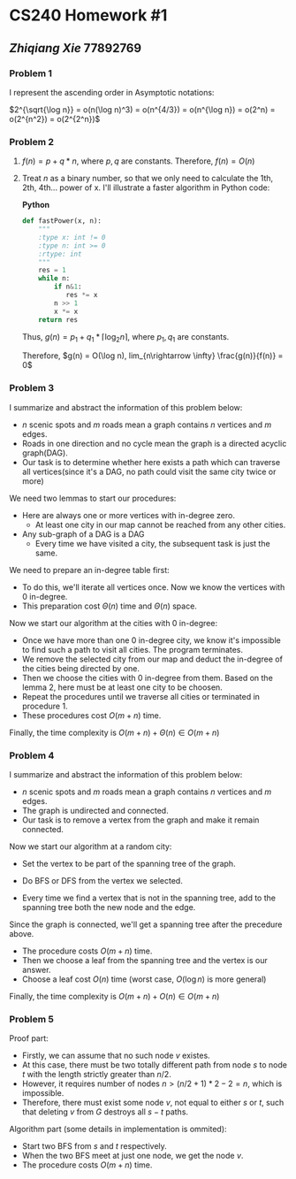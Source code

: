 # **CS240 Homework #1**

## _Zhiqiang Xie_ 77892769



### Problem 1

I represent the ascending order in Asymptotic notations:

$2^{\sqrt{\log n}} = o(n(\log n)^3) = o(n^{4/3}) = o(n^{\log n}) = o(2^n) = o(2^{n^2}) = o(2^{2^n})$



### Problem 2

 1.  $f(n) = p + q*n$, where $p, q$ are constants. Therefore,  $f(n) = O(n)$

 2.  Treat $n$ as a binary number, so that we only need to calculate the 1th, 2th, 4th... power of x. I'll illustrate a faster algorithm in Python code:

     **Python**

     ```python
     def fastPower(x, n):
         """
         :type x: int != 0
         :type n: int >= 0
         :rtype: int
         """
         res = 1
         while n:
             if n&1:
                res *= x
             n >> 1
             x *= x
         return res
     ```

     Thus, $g(n) = p_1 + q_1*\lceil\log_2 n\rceil$, where $p_1, q_1$ are constants.

     Therefore, $g(n) = O(\log n), lim_{n\rightarrow \infty} \frac{g(n)}{f(n)} = 0$



### Problem 3

I summarize and abstract the information of this problem below:

 - $n$ scenic spots and $m$ roads mean a graph contains $n$ vertices and $m$ edges.
 - Roads in one direction and no cycle mean the graph is a directed acyclic graph(DAG).
 - Our task is to determine whether here exists a path which can traverse all vertices(since it's a DAG, no path could visit the same city twice or more)

We need two lemmas to start our procedures:

 - Here are always one or more vertices with in-degree zero.
    - At least one city in our map cannot be reached from any other cities.
- Any sub-graph of a DAG is a DAG
  - Every time we have visited a city, the subsequent task is just the same.

We need to prepare an in-degree table first:

 - To do this, we'll iterate all vertices once. Now we know  the vertices with 0 in-degree.
 - This preparation cost $\Theta(n)$ time and $\Theta(n)$ space.

Now we start our algorithm at the cities with 0 in-degree:

 - Once we have more than one 0 in-degree city, we know it's impossible to find such a path to visit all cities. The program terminates.
 - We remove the selected city from our map and deduct the in-degree of the cities being directed by one.
 - Then we choose the cities with 0 in-degree from them. Based on the lemma 2, here must be at least one city to be choosen.
 - Repeat the procedures until we traverse all cities or terminated in procedure 1.
 - These procedures cost $O(m + n)$ time.

Finally, the time complexity is $O(m + n) + \Theta(n) \in O(m + n)$



### Problem 4

I summarize and abstract the information of this problem below:

 - $n$ scenic spots and $m$ roads mean a graph contains $n$ vertices and $m$ edges.
 - The graph is undirected and connected.
 - Our task is to remove a vertex from the graph and make it remain connected.

Now we start our algorithm at a random city:

-   Set the vertex to be part of the spanning tree of the graph.


-   Do BFS or DFS from the vertex we selected.
-   Every time we find a vertex that is not in the spanning tree, add to the spanning tree both the new
    node and the edge.

Since the graph is connected, we'll get a spanning tree after the precedure above.

-   The procedure costs $O(m + n)$ time.
-   Then we choose a leaf from the spanning tree and the vertex is our answer.
-   Choose a leaf cost $O(n)$ time (worst case, $O(\log n)$ is more general)

Finally, the time complexity is $O(m + n) + O(n) \in O(m + n)$



### Problem 5

Proof part:

-   Firstly, we can assume that no such node $v$ existes.
-   At this case, there must be two totally different path from node $s$ to node $t$ with the length strictly greater than $n/2$.
-   However, it requires number of nodes $n > (n/2 + 1)*2 - 2 = n$, which is impossible.
-   Therefore, there must exist some node $v$, not equal to either $s$ or $t$, such that deleting $v$ from $G$ destroys all $s-t$ paths.

Algorithm part (some details in implementation is ommited):

-   Start two BFS from $s$ and $t$ respectively.
-   When the two BFS meet at just one node, we get the node $v$.
-   The procedure costs $O(m + n)$ time.
